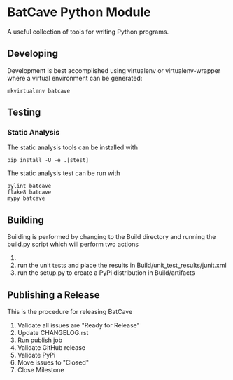 # BatCave Python Module

A useful collection of tools for writing Python programs.

## Developing

Development is best accomplished using virtualenv or virtualenv-wrapper where a virtual environment can be generated:

    mkvirtualenv batcave

## Testing


### Static Analysis
    
The static analysis tools can be installed with

    pip install -U -e .[stest]

The static analysis test can be run with

    pylint batcave
    flake8 batcave
    mypy batcave

## Building

Building is performed by changing to the Build directory and running the build.py script which will perform two actions

1.
1. run the unit tests and place the results in Build/unit_test_results/junit.xml
1. run the setup.py to create a PyPi distribution in Build/artifacts

## Publishing a Release

This is the procedure for releasing BatCave

1. Validate all issues are "Ready for Release"
1. Update CHANGELOG.rst
1. Run publish job
1. Validate GitHub release
1. Validate PyPi
1. Move issues to "Closed"
1. Close Milestone

<!--- cSpell:ignore virtualenv -->

